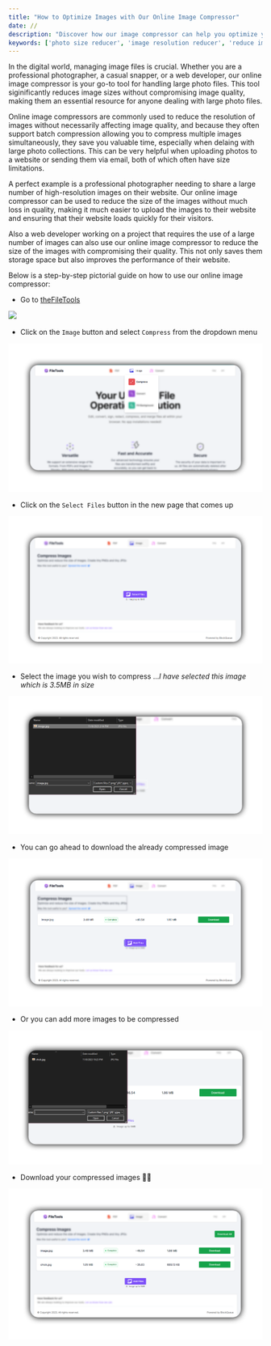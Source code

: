 ```yaml
---
title: "How to Optimize Images with Our Online Image Compressor"
date: //
description: "Discover how our image compressor can help you optimize your images for all digital needs"
keywords: ['photo size reducer', 'image resolution reducer', 'reduce image file size', 'jpg photo compressor', 'compressing a jpg', 'image size reducer' 'compress image size', 'compress photo size', 'online image compressor', 'compress picture online', 'compress image online', 'compress pic online']
---
```


<!-- ## Optimize Your Images With Our Multifunctional Image Compressor -->

In the digital world, managing image files is crucial. Whether you are a professional photographer, a casual snapper, or a web developer, our online image compressor is your go-to tool for handling large photo files. This tool siginificantly reduces image sizes without compromising image quality, making them an essential resource for anyone dealing with large photo files.  

Online image compressors are commonly used to reduce the resolution of images without necessarily affecting image quality, and because they often support batch compression allowing you to compress multiple images simultaneously, they save you valuable time, especially when delaing with large photo collections. This can be very helpful when uploading photos to a website or sending them via email, both of which often have size limitations.  

A perfect example is a  professional photographer needing to share a large number of high-resolution images on their website. Our online image compressor can be used to reduce the size of the images without much loss in quality, making it much easier to upload the images to their website and ensuring that their website loads quickly for their visitors.

Also a web developer working on a project that requires the use of a large number of images can also use our online image compressor to reduce the size of the images with compromising their quality. This not only saves them storage space but also improves the performance of their website.  

Below is a step-by-step pictorial guide on how to use our online image compressor:

- Go to [theFileTools](https://www.thefiletools.com/)

![](../media/img.png)

- Click on the `Image` button and select `Compress` from the dropdown menu

![](../media/compress_blur_1.png)

- Click on the `Select Files` button in the new page that comes up

![](../media/compress_blur_2.png)

- Select the image you wish to compress ...*I have selected this image which is 3.5MB in size*

![](../media/compress_blur_3.png)

- You can go ahead to download the already compressed image

![](../media/compress_blur_4.png)

- Or you can add more images to be compressed

![](../media/compress_blur_5.png)

- Download your compressed images 👍🏾

![](../media/compress_blur_6.png)

